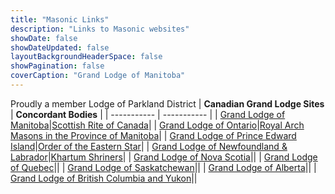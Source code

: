 ```yaml
---
title: "Masonic Links"
description: "Links to Masonic websites"
showDate: false
showDateUpdated: false
layoutBackgroundHeaderSpace: false
showPagination: false
coverCaption: "Grand Lodge of Manitoba"
---
```

Proudly a member Lodge of Parkland District
| **Canadian Grand Lodge Sites** | **Concordant Bodies** |
| ----------- | ----------- |
| [Grand Lodge of Manitoba](https://www.glmb.ca/)|[Scottish Rite of Canada](https://scottishritecanada.ca/)|
| [Grand Lodge of Ontario](https://ontariomasons.ca)|[Royal Arch Masons in the Province of Manitoba](https://royalarchmanitoba.ca/)|
| [Grand Lodge of Prince Edward Island](http://www.freemasonry.pe.ca)|[Order of the Eastern Star](https://oesmanitoba.ca/)|
| [Grand Lodge of Newfoundland & Labrador](http://www.glnl.ca)|[Khartum Shriners](https://www.khartumshriners.org/)|
| [Grand Lodge of Nova Scotia](http://www.grandlodgens.org)||
| [Grand Lodge of Quebec](http://www.glquebec.org/)||
| [Grand Lodge of Saskatchewan](http://www.saskmasons.ca/)||
| [Grand Lodge of Alberta](http://www.freemasons.ab.ca/)||
| [Grand Lodge of British Columbia and Yukon](http://freemasonry.bcy.ca/)||